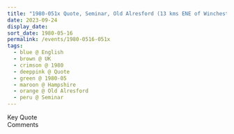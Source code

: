 ```yaml
---
title: "1980-051x Quote, Seminar, Old Alresford (13 kms ENE of Winchester), Hampshire, UK"
date: 2023-09-24
display_date: 
sort_date: 1980-05-16
permalink: /events/1980-0516-051x
tags:
  - blue @ English
  - brown @ UK
  - crimson @ 1980
  - deeppink @ Quote
  - green @ 1980-05
  - maroon @ Hampshire
  - orange @ Old Alresford
  - peru @ Seminar
---
```


<wave-list>
  <list-title color="green" width="75">Key Quote</list-title>
  <list-item color="BlanchedAlmond"  width="200"></list-item>
  <list-item color="Lavender"></list-item>
  <list-item color="BlanchedAlmond"></list-item>
</wave-list>

<br>

<wave-list>
  <list-title color="green" width="75">Comments</list-title>
  <list-item color="BlanchedAlmond"  width="200"></list-item>
  <list-item color="Lavender"></list-item>
  <list-item color="BlanchedAlmond"></list-item>
</wave-list>
